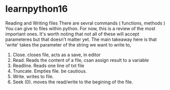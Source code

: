 # learnpython16
Reading and Writing files
There are sevral commands (
    functions, methods
)
You can give to files within python. For now, this is a review of the most important ones. It's worth noting that not all of these will accept parameteres but that doesn't matter yet. The main takeaway here is that 'write' takes the parameter of the string we want to write to,
1. Close. closes file, acts as a save, in editor
2. Read. Reads the content of a file, csan assign result to a variable
3. Readline. Reads one line of txt file
4. Truncate. Empties file. be cautious.
5. Write. writes to file.
6. Seek (0). moves the read/write to the begining of the file.